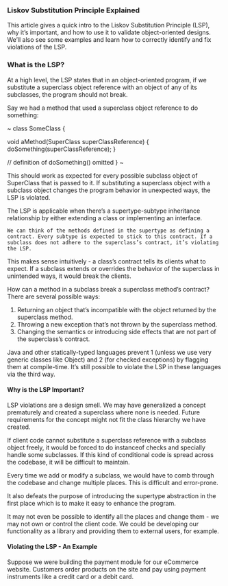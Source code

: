 ### Liskov Substitution Principle Explained

This article gives a quick intro to the Liskov Substitution Principle (LSP), why it’s important, and how to use it to validate object-oriented designs. We’ll also see some examples and learn how to correctly identify and fix violations of the LSP.

### What is the LSP?

At a high level, the LSP states that in an object-oriented program, if we substitute a superclass object reference with an object of any of its subclasses, the program should not break.

Say we had a method that used a superclass object reference to do something:

~
class SomeClass {
  
  void aMethod(SuperClass superClassReference) {
    doSomething(superClassReference);
  }
  
  // definition of doSomething() omitted
}
~

This should work as expected for every possible subclass object of SuperClass that is passed to it. If substituting a superclass object with a subclass object changes the program behavior in unexpected ways, the LSP is violated.

The LSP is applicable when there’s a supertype-subtype inheritance relationship by either extending a class or implementing an interface. 

```
We can think of the methods defined in the supertype as defining a contract. Every subtype is expected to stick to this contract. If a subclass does not adhere to the superclass’s contract, it’s violating the LSP.
```

This makes sense intuitively - a class’s contract tells its clients what to expect. If a subclass extends or overrides the behavior of the superclass in unintended ways, it would break the clients.

How can a method in a subclass break a superclass method’s contract? There are several possible ways:

1. Returning an object that’s incompatible with the object returned by the superclass method.
2. Throwing a new exception that’s not thrown by the superclass method.
3. Changing the semantics or introducing side effects that are not part of the superclass’s contract.

Java and other statically-typed languages prevent 1 (unless we use very generic classes like Object) and 2 (for checked exceptions) by flagging them at compile-time. It’s still possible to violate the LSP in these languages via the third way.

#### Why is the LSP Important?

LSP violations are a design smell. We may have generalized a concept prematurely and created a superclass where none is needed.
Future requirements for the concept might not fit the class hierarchy we have created.

If client code cannot substitute a superclass reference with a subclass object freely, it would be forced to do instanceof checks and specially handle some subclasses.
If this kind of conditional code is spread across the codebase, it will be difficult to maintain.

Every time we add or modify a subclass, we would have to comb through the codebase and change multiple places. This is difficult and error-prone.

It also defeats the purpose of introducing the supertype abstraction in the first place which is to make it easy to enhance the program.

It may not even be possible to identify all the places and change them - we may not own or control the client code. We could be developing our functionality as a library and providing them to external users, for example.

#### Violating the LSP - An Example

Suppose we were building the payment module for our eCommerce website. Customers order products on the site and pay using payment instruments like a credit card or a debit card.


